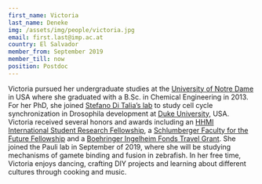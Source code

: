 ```yaml
---
first_name: Victoria
last_name: Deneke
img: /assets/img/people/victoria.jpg
email: first.last@imp.ac.at
country: El Salvador
member_from: September 2019
member_till: now
position: Postdoc
---
```

Victoria pursued her undergraduate studies at the [University of Notre Dame](www.nd.edu) in USA where she graduated with a B.Sc. in Chemical Engineering in 2013. For her PhD, she joined [Stefano Di Talia’s lab](https://sites.duke.edu/ditalialab/) to study cell cycle synchronization in Drosophila development at [Duke University](www.duke.edu), USA. Victoria received several honors and awards including an [HHMI International Student Research Fellowship](https://www.hhmi.org/news/hhmi-selects-20-international-student-research-fellows), a [Schlumberger Faculty for the Future Fellowship](https://www.facultyforthefuture.net/) and a [Boehringer Ingelheim Fonds Travel Grant](https://www.bifonds.de/fellowships-grants/travel-grants.html). She joined the Pauli lab in September of 2019, where she will be studying mechanisms of gamete binding and fusion in zebrafish. In her free time, Victoria enjoys dancing, crafting DIY projects and learning about different cultures through cooking and music.
